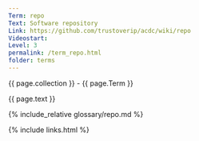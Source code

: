 ```yaml
---
Term: repo
Text: Software repository
Link: https://github.com/trustoverip/acdc/wiki/repo
Videostart: 
Level: 3
permalink: /term_repo.html
folder: terms
---
```


{{ page.collection }} - {{ page.Term }}

   {{ page.text }}

{% include_relative glossary/repo.md %}

 {% include links.html %} 
